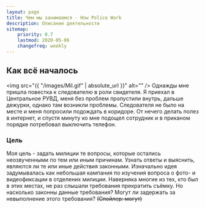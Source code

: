 ```yaml
---
layout: page
title: Чем мы занимаемся - How Police Work
description: Описание деятельности
sitemap:
    priority: 0.7
    lastmod: 2020-05-06
    changefreq: weekly
---
```

## Как всё началось

<span class="image left"><img src="{{ "/images/Mil.gif" | absolute_url }}" alt="" /></span>
Однажды мне пришла повестка к следователю в роли свидетеля. Я приехал в Центральное РУВД, меня без проблем пропустили внутрь, дальше дежурки, однако там возникли проблемы. Следователя не было на месте и меня попросили подождать в коридоре. От нечего делать полез в интернет, и спустя минуту ко мне подощел сотрудник и в приканом порядке потребовал выключить телефон.


### Цель
<div class="box">
  <p>
    Моя цель - задать милиции те вопросы, которые остались неозвученными по тем или иным причинам. Узнать ответы и выяснить, являются ли те или иные действия законными. Изначально идея задумывалась как небольшая кампания по изучения вопроса о фото- и видеофиксации в отделених милиции. Наверняка многие из тех, кто был в этих местах, не раз слышали требования прекратить съёмку. Но насколько законны данные требования? Могут ли задержать за невыполнение этого требования? <s>(Спойлер: могут)</s> 
  </p>
</div>
